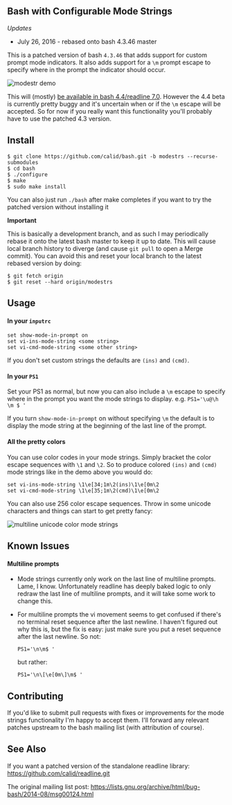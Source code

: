 ## Bash with Configurable Mode Strings ##

*Updates*
* July 26, 2016 - rebased onto bash 4.3.46 master

This is a patched version of bash `4.3.46` that adds support for custom prompt mode indicators. It also adds support for a `\m` prompt escape to specify where in the prompt the indicator should occur.

![modestr demo](http://i.imgur.com/7P9FqOn.gif?1)

This will (mostly) [be available in bash 4.4/readline 7.0](http://thread.gmane.org/gmane.comp.shells.bash.bugs/22580/focus=22613).  However the 4.4 beta is currently pretty buggy and it's uncertain when or if the `\m` escape will be accepted. So for now if you really want this functionality you'll probably have to use the patched 4.3 version.


## Install ##

    $ git clone https://github.com/calid/bash.git -b modestrs --recurse-submodules
    $ cd bash
    $ ./configure
    $ make
    $ sudo make install

You can also just run `./bash` after make completes if you want to try the patched version without installing it

**Important**

This is basically a development branch, and as such I may periodically rebase it onto the latest bash master to keep it up to date.  This will cause local branch history to diverge (and cause `git pull` to open a Merge commit).  You can avoid this and reset your local branch to the latest rebased version by doing:

    $ git fetch origin
    $ git reset --hard origin/modestrs

## Usage ##

#### In your `inputrc` ####

```
set show-mode-in-prompt on
set vi-ins-mode-string <some string>
set vi-cmd-mode-string <some other string>
```

If you don't set custom strings the defaults are `(ins)` and `(cmd)`.

#### In your `PS1` ####

Set your PS1 as normal, but now you can also include a `\m` escape to specify where in the prompt you want the mode strings to display.  e.g. `PS1='\u@\h \m $ '`

If you turn `show-mode-in-prompt` on without specifying `\m` the default is to display the mode string at the beginning of the last line of the prompt.

#### All the pretty colors ####

You can use color codes in your mode strings. Simply bracket the color escape sequences with `\1` and `\2`. So to produce colored `(ins)` and `(cmd)` mode strings like in the demo above you would do:

```
set vi-ins-mode-string \1\e[34;1m\2(ins)\1\e[0m\2
set vi-cmd-mode-string \1\e[35;1m\2(cmd)\1\e[0m\2
```

You can also use 256 color escape sequences. Throw in some unicode characters and things can start to get pretty fancy:

![multiline unicode color mode strings](http://i.imgur.com/80zXYbd.gif?1)

## Known Issues ##

#### Multiline prompts ####

* Mode strings currently only work on the last line of multiline prompts. Lame, I know. Unfortunately readline has deeply baked logic to only redraw the last line of multiline prompts, and it will take some work to change this.

* For multiline prompts the vi movement seems to get confused if there's no terminal reset sequence after the last newline. I haven't figured out why this is, but the fix is easy: just make sure you put a reset sequence after the last newline. So not:

    ```
    PS1='\n\m$ '
    ```

    but rather:

    ```
    PS1='\n\[\e[0m\]\m$ '
    ```

## Contributing ##

If you'd like to submit pull requests with fixes or improvements for the mode strings functionality I'm happy to accept them. I'll forward any relevant patches upstream to the bash mailing list (with attribution of course).

## See Also ##

If you want a patched version of the standalone readline library:
https://github.com/calid/readline.git

The original mailing list post:
https://lists.gnu.org/archive/html/bug-bash/2014-08/msg00124.html
